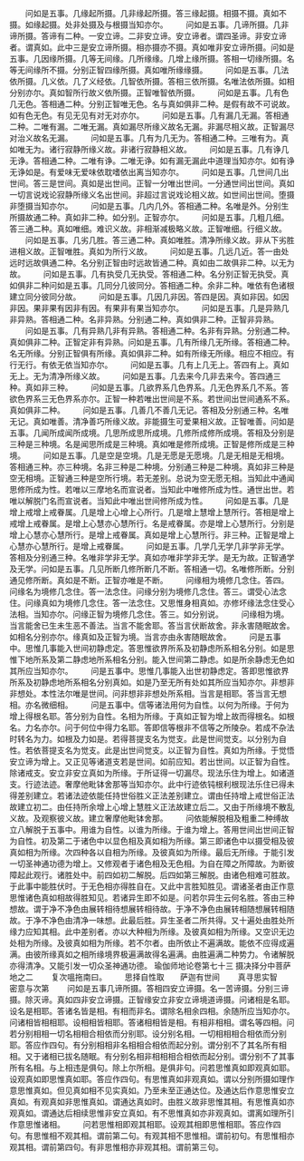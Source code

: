 <!-- { "loadSidebar": true } -->
　　问如是五事。几缘起所摄。几非缘起所摄。答三缘起摄。相摄不摄。真如不摄。如缘起摄。处非处摄及与根摄当知亦尔。
　　问如是五事。几谛所摄。几非谛所摄。答谛有二种。一安立谛。二非安立谛。安立谛者。谓四圣谛。非安立谛者。谓真如。此中三是安立谛所摄。相亦摄亦不摄。真如唯非安立谛所摄。问如是五事。几因缘所摄。几等无间缘。几所缘缘。几增上缘所摄。答相一切缘所摄。名等无间缘所不摄。分别正智四缘所摄。真如唯所缘缘摄。
　　问如是五事。几法依所摄。几义依。几了义经依。几智依所摄。答相三依所摄。名唯法依所摄。如相分别亦尔。真如智所行故义依所摄。正智唯智依所摄。
　　问如是五事。几有色几无色。答相通二种。分别正智唯无色。名与真如俱非二种。是假有故不可说故。如有色无色。有见无见有对无对亦尔。
　　问如是五事。几有漏几无漏。答相通二种。二唯有漏。二唯无漏。真如漏尽所缘义故名无漏。非漏尽相义故。正智漏尽对治义故名无漏。
　　问如是五事。几有为几无为。答相通二种。三唯有为。真如唯无为。诸行寂静所缘义故。非诸行寂静相义故。
　　问如是五事。几有诤几无诤。答相通二种。二唯有诤。二唯无诤。如有漏无漏此中道理当知亦尔。如有诤无诤如是。有爱味无爱味依耽嗜依出离当知亦尔。
　　问如是五事。几世间几出世间。答三是世间。真如是出世间。正智一分唯出世间。一分通世间出世间。真如一切言说戏论寂静所缘义名出世间。非超过言说戏论相义故。如世间出世间。堕摄非堕摄当知亦尔。
　　问如是五事。几内几外。答相通二种。名唯是外。分别生所摄故通二种。真如非二种。如分别。正智亦尔。
　　问如是五事。几粗几细。答三通二种。真如唯细。难识义故。非相渐减极略义故。正智唯细。行细义故。
　　问如是五事。几劣几胜。答三通二种。真如唯胜。清净所缘义故。非从下劣胜进相义故。正智唯胜。真如为所行义故。
　　问如是五事。几远几近。答一由处远时远故俱通二种。名分别正智由时远故皆通二种。真如由二故俱非二种。以无为故。
　　问如是五事。几有执受几无执受。答相通二种。名分别正智无执受。真如俱非二种问如是五事。几同分几彼同分。答相通二种。余非二种。唯依有色诸根建立同分彼同分故。
　　问如是五事。几因几非因。答四是因。真如非因。如因非因。果非果有因非有因。有果非有果当知亦尔。
　　问如是五事。几是异熟几非异熟。答相通二种。名非异熟。分别通二种。真如俱非二种。正智非异熟。
　　问如是五事。几有异熟几非有异熟。答相通二种。名非有异熟。分别通二种。真如俱非二种。正智定非有异熟。问如是五事。几有所缘几无所缘。答相通二种。名无所缘。分别正智俱有所缘。真如俱非二种。如有所缘无所缘。相应不相应。有行无行。有依无依当知亦尔。
　　问如是五事。几有上几无上。答四有上。真如无上。无为清净所缘义故。
　　问如是五事。几去来今几非去来今。答四通三种。真如非三种。
　　问如是五事。几欲界系几色界系。几无色界系几不系。答欲色界系三无色界系亦尔。正智一种若唯出世间是不系。若世间出世间通系不系。真如俱非二种。
　　问如是五事。几善几不善几无记。答相及分别通三种。名唯无记。真如唯善。清净善巧所缘义故。非能摄生可爱果相义故。正智唯善。问如是五事。几闻所成闻所成境。几思所成思所成境。几修所成修所成境。答相及分别是三种是三种境。名是闻思所成是三种境。真如唯是修所成境。正智是修所成是三种境。
　　问如是五事。几是空是空境。几是无愿是无愿境。几是无相是无相境。答相通三种。亦三种境。名非三种是二种境。分别通三种是二种境。真如非三种是空无相境。正智通三种是空所行境。若无差别。总说为空无愿无相。当知此中通闻思修所成为性。若唯以三摩地名而宣说者。当知此中唯修所成为性。通世出世。若唯以解脱门名而宣说者。当知此中唯出世间修所成为性。
　　问如是五事。几是增上戒增上戒眷属。几是增上心增上心所行。几是增上慧增上慧所行。答相是增上戒增上戒眷属。是增上心慧亦心慧所行。名是戒眷属。亦是增上心慧所行。分别是增上心慧亦心慧所行。是增上戒眷属。真如是增上心慧所行。非三种。正智是增上心慧亦心慧所行。是增上戒眷属。
　　问如是五事。几学几无学几非学非无学。答相及分别通三种。名唯非学非无学。真如亦唯非学非无学。是无为故。正智通学及无学。问如是五事。几见所断几修所断几不断。答相通一切。名唯修所断。分别通见修所断。真如是不断。正智亦唯是不断。
　　问缘相为境修几念住。答四。问缘名为境修几念住。答一法念住。问缘分别为境修几念住。答三。谓受心法念住。问缘真如为境修几念住。答一法念住。又思惟身相真如。亦修坏缘法念住受心法相。当知亦尔。问缘正智为境修几念住。答三。如分别说。
　　问缘相为境。当言能舍已生未生恶不善法。当言不能舍耶。答当言伏断故舍。非永害随眠故舍。如相名分别亦尔。缘真如及正智为境。当言亦由永害随眠故舍。
　　问是五事中。思惟几事能入世间初静虑定。答思惟欲界所系及初静虑所系相名分别。如是思惟下地所系及第二静虑地所系相名分别。能入世间第二静虑。如是所余静虑无色如其所应当知亦尔。
　　问是五事中。思惟几事能入出世初静虑定。答即思惟欲界所系及初静虑地所系相名分别真如。如是乃至无所有处如其所应当知亦尔。非想非非想处。本性法尔唯是世间。问非想非非想处所系相。当言是相耶。答当言无想相。亦名微细相。
　　问是五事中。信等诸法用何为自性。以何为所缘。于何为增上得根名耶。答分别为自性。名相为所缘。于真如正智为增上故而得根名。如根名。力名亦尔。问于何位中得力名耶。答即信等根非不信等之所陵杂。若成不杂法时转名为力。如根及力如是。若得菩提支名为觉支。此是世间觉支。以分别为自性。若依菩提支名为觉支。此是出世间觉支。以正智为自性。真如为所缘。于觉悟安立谛为增上。又正见等诸道支若是世间。如前应知。若出世间。以正智为自性。除诸戒支。安立非安立真如为所缘。于所证得一切漏尽。现法乐住为增上。如诸道支。行迹法迹。奢摩他毗钵舍那等当知亦尔。此中行迹依钝根利根现法乐住已得未得差别建立。若诸法迹依能任持世俗胜义正法差别建立。谓由任持增上戒世俗正法故建立初二。由任持所余增上心增上慧胜义正法故建立后二。又由于所缘境不散乱义故。及观察彼义故。建立奢摩他毗钵舍那。
　　问依能解脱相及粗重二种缚故立八解脱于五事中。用谁为自性。以谁为所缘。于谁为增上。答用世间出世间正智为自性。初及第二于诸色中以显色相及真如相为所缘。第三即诸色中以摄受相及彼真如相为所缘。次四种各以自相为所缘。及彼真如为所缘。最后无所缘。于能引发一切圣神通功德为增上。又修观者于诸色相及无色相。为自在障之所障故。为断彼障起此观行。诸胜处中。前四如初二解脱。后四如第三解脱。由诸色相难可胜故。于此事中能胜伏时。于无色相亦得胜自在。又此中言胜知胜见。谓诸圣者由正作意思惟诸色真如相故得胜知见。若诸异生即不如是。问若尔异生云何名胜。答由三种想故。谓于净不净色由展转相待想展转相待故。于净不净色由展转相随想展转相随故。于净不净色由清净一味想。此最后胜。异生圣者二所共得。又十遍处由胜处所缘力应知其相。此中差别者。亦以大种相为所缘。及彼真如相为所缘。又空识无边处相为所缘。及彼真如相为所缘。若不尔者。由所依止不遍满故。能依不应得成遍满。由彼所缘真如之相所缘境界极遍满故得名遍满。由胜遍满二种势力。令诸解脱亦得清净。又能引发一切众圣神通功德。
瑜伽师地论卷第七十三
摄决择分中菩萨地之二
　　复次嗢拖南曰。
　　思择自性取　　萨迦有世间
　　真寻思实智　　密意与次第
　　问如是五事几谛所摄。答相四安立谛摄。名一苦谛摄。分别三谛摄。除灭谛。真如四非安立谛摄。正智缘安立非安立谛境道谛摄。问诸相是名耶。设名是相耶。答诸名皆是相。有相而非名。谓除名相余四相。余随所应当知亦尔。问诸相皆相相耶。设相相皆相耶。答诸相相皆是相。有相非相相。谓名等四相。问若分别相相一切名相相合相依而分别耶。设分别名相。一切相相相合相依而分别耶。答应作四句。有分别相相非名相相合相依而起分别。谓分别不了其名所有相相。又于诸相已拔名随眠。有分别名相非相相相合相依而起分别。谓分别不了其事所有名相。与上相违是俱句。除上尔所相。是俱非句。问若思惟真如即观真如耶。设观真如即思惟真如耶。答应作四句。有思惟真如非观真如。谓以分别所摄如理作意思惟真如。但见真如相不见实真如。乃至未至正通达位。及通达后作意思惟安立真如。有观真如非思惟真如。谓通达真如时。由胜义故非思惟其相。有思惟真如亦观真如。谓通达后相续思惟非安立真如。有不思惟真如亦非观真如。谓离如理所引作意思惟诸相。
　　问若思惟相即观其相耶。设观其相即思惟相耶。答应作四句。有思惟相不观其相。谓前第二句。有观其相不思惟相。谓前初句。有思惟相亦观其相。谓前第四句。有非思惟相亦非观其相。谓前第三句。
